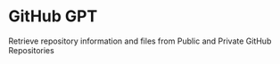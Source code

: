 # GitHub GPT
 Retrieve repository information and files from Public and Private GitHub Repositories
